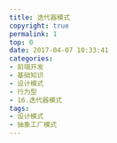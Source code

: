 ```yaml
---
title: 迭代器模式
copyright: true
permalink: 1
top: 0
date: 2017-04-07 10:33:41
categories:
- 前端开发
- 基础知识
- 设计模式
- 行为型
- 16.迭代器模式
tags:
- 设计模式
- 抽象工厂模式
---
```

